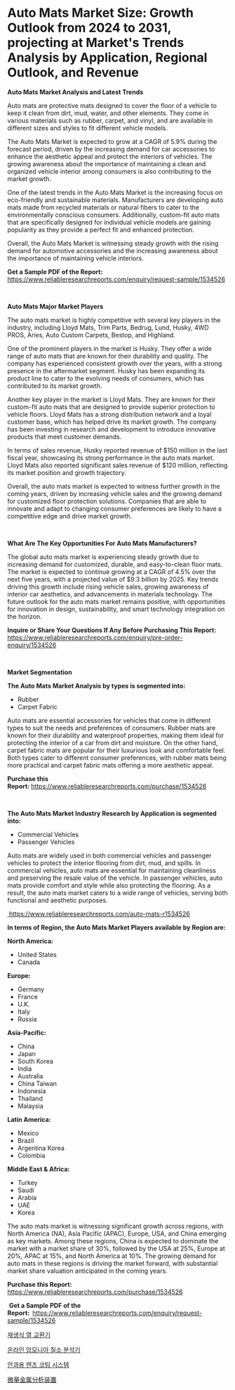 <p><h1>Auto Mats Market Size: Growth Outlook from 2024 to 2031, projecting at Market's Trends Analysis by Application, Regional Outlook, and Revenue</h1></p><p><strong>Auto Mats Market Analysis and Latest Trends</strong></p>
<p><p>Auto mats are protective mats designed to cover the floor of a vehicle to keep it clean from dirt, mud, water, and other elements. They come in various materials such as rubber, carpet, and vinyl, and are available in different sizes and styles to fit different vehicle models.</p><p>The Auto Mats Market is expected to grow at a CAGR of 5.9% during the forecast period, driven by the increasing demand for car accessories to enhance the aesthetic appeal and protect the interiors of vehicles. The growing awareness about the importance of maintaining a clean and organized vehicle interior among consumers is also contributing to the market growth.</p><p>One of the latest trends in the Auto Mats Market is the increasing focus on eco-friendly and sustainable materials. Manufacturers are developing auto mats made from recycled materials or natural fibers to cater to the environmentally conscious consumers. Additionally, custom-fit auto mats that are specifically designed for individual vehicle models are gaining popularity as they provide a perfect fit and enhanced protection.</p><p>Overall, the Auto Mats Market is witnessing steady growth with the rising demand for automotive accessories and the increasing awareness about the importance of maintaining vehicle interiors.</p></p>
<p><strong>Get a Sample PDF of the Report:&nbsp;</strong> <a href="https://www.reliableresearchreports.com/enquiry/request-sample/1534526">https://www.reliableresearchreports.com/enquiry/request-sample/1534526</a></p>
<p>&nbsp;</p>
<p><strong>Auto Mats Major Market Players</strong></p>
<p><p>The auto mats market is highly competitive with several key players in the industry, including Lloyd Mats, Trim Parts, Bedrug, Lund, Husky, 4WD PROS, Aries, Auto Custom Carpets, Bestop, and Highland. </p><p>One of the prominent players in the market is Husky. They offer a wide range of auto mats that are known for their durability and quality. The company has experienced consistent growth over the years, with a strong presence in the aftermarket segment. Husky has been expanding its product line to cater to the evolving needs of consumers, which has contributed to its market growth.</p><p>Another key player in the market is Lloyd Mats. They are known for their custom-fit auto mats that are designed to provide superior protection to vehicle floors. Lloyd Mats has a strong distribution network and a loyal customer base, which has helped drive its market growth. The company has been investing in research and development to introduce innovative products that meet customer demands.</p><p>In terms of sales revenue, Husky reported revenue of $150 million in the last fiscal year, showcasing its strong performance in the auto mats market. Lloyd Mats also reported significant sales revenue of $120 million, reflecting its market position and growth trajectory.</p><p>Overall, the auto mats market is expected to witness further growth in the coming years, driven by increasing vehicle sales and the growing demand for customized floor protection solutions. Companies that are able to innovate and adapt to changing consumer preferences are likely to have a competitive edge and drive market growth.</p></p>
<p>&nbsp;</p>
<p><strong>What Are The Key Opportunities For Auto Mats Manufacturers?</strong></p>
<p><p>The global auto mats market is experiencing steady growth due to increasing demand for customized, durable, and easy-to-clean floor mats. The market is expected to continue growing at a CAGR of 4.5% over the next five years, with a projected value of $9.3 billion by 2025. Key trends driving this growth include rising vehicle sales, growing awareness of interior car aesthetics, and advancements in materials technology. The future outlook for the auto mats market remains positive, with opportunities for innovation in design, sustainability, and smart technology integration on the horizon.</p></p>
<p><strong>Inquire or Share Your Questions If Any Before Purchasing This Report:</strong> <a href="https://www.reliableresearchreports.com/enquiry/pre-order-enquiry/1534526">https://www.reliableresearchreports.com/enquiry/pre-order-enquiry/1534526</a></p>
<p>&nbsp;</p>
<p><strong>Market Segmentation</strong></p>
<p><strong>The Auto Mats Market Analysis by types is segmented into:</strong></p>
<p><ul><li>Rubber</li><li>Carpet Fabric</li></ul></p>
<p><p>Auto mats are essential accessories for vehicles that come in different types to suit the needs and preferences of consumers. Rubber mats are known for their durability and waterproof properties, making them ideal for protecting the interior of a car from dirt and moisture. On the other hand, carpet fabric mats are popular for their luxurious look and comfortable feel. Both types cater to different consumer preferences, with rubber mats being more practical and carpet fabric mats offering a more aesthetic appeal.</p></p>
<p><strong>Purchase this Report:&nbsp;</strong><a href="https://www.reliableresearchreports.com/purchase/1534526">https://www.reliableresearchreports.com/purchase/1534526</a></p>
<p>&nbsp;</p>
<p><strong>The Auto Mats Market Industry Research by Application is segmented into:</strong></p>
<p><ul><li>Commercial Vehicles</li><li>Passenger Vehicles</li></ul></p>
<p><p>Auto mats are widely used in both commercial vehicles and passenger vehicles to protect the interior flooring from dirt, mud, and spills. In commercial vehicles, auto mats are essential for maintaining cleanliness and preserving the resale value of the vehicle. In passenger vehicles, auto mats provide comfort and style while also protecting the flooring. As a result, the auto mats market caters to a wide range of vehicles, serving both functional and aesthetic purposes.</p></p>
<p><a href="https://www.reliableresearchreports.com/auto-mats-r1534526">&nbsp;https://www.reliableresearchreports.com/auto-mats-r1534526</a></p>
<p><strong>In terms of Region, the Auto Mats Market Players available by Region are:</strong></p>
<p>
    <p> <strong> North America: </strong>
        <ul>
            <li>United States</li>
            <li>Canada</li>
        </ul>
        </p> 
    <p> <strong> Europe: </strong>
        <ul>
            <li>Germany</li>
            <li>France</li>
            <li>U.K.</li>
            <li>Italy</li>
            <li>Russia</li>
        </ul>
        </p> 
    <p> <strong> Asia-Pacific: </strong>
        <ul>
            <li>China</li>
            <li>Japan</li>
            <li>South Korea</li>
            <li>India</li>
            <li>Australia</li>
            <li>China Taiwan</li>
            <li>Indonesia</li>
            <li>Thailand</li>
            <li>Malaysia</li>
        </ul>
        </p> 
    <p> <strong> Latin America: </strong>
        <ul>
            <li>Mexico</li>
            <li>Brazil</li>
            <li>Argentina Korea</li>
            <li>Colombia</li>
        </ul>
        </p> 
    <p> <strong> Middle East & Africa: </strong>
        <ul>
            <li>Turkey</li>
            <li>Saudi</li>
            <li>Arabia</li>
            <li>UAE</li>
            <li>Korea</li>
        </ul>
    </p>
    </p>
<p><p>The auto mats market is witnessing significant growth across regions, with North America (NA), Asia Pacific (APAC), Europe, USA, and China emerging as key markets. Among these regions, China is expected to dominate the market with a market share of 30%, followed by the USA at 25%, Europe at 20%, APAC at 15%, and North America at 10%. The growing demand for auto mats in these regions is driving the market forward, with substantial market share valuation anticipated in the coming years.</p></p>
<p><strong>Purchase this Report: </strong><a href="https://www.reliableresearchreports.com/purchase/1534526">https://www.reliableresearchreports.com/purchase/1534526</a></p>
<p>&nbsp;<strong>Get a Sample PDF of the Report:&nbsp;&nbsp;</strong><a href="https://www.reliableresearchreports.com/enquiry/request-sample/1534526">https://www.reliableresearchreports.com/enquiry/request-sample/1534526</a></p>
<p><strong></strong></p>
<p><p><a href="https://medium.com/@leneciacharles182024/%EC%97%B4%ED%9A%8C%EC%88%98%EC%8B%9D-%EC%97%B4%EA%B5%90%ED%99%98%EA%B8%B0-%EC%8B%9C%EC%9E%A5-%EB%8F%99%ED%96%A5-%EB%B0%8F-%EB%B6%84%EC%84%9D-%EB%AF%B8%EB%9E%98-%EC%84%B1%EC%9E%A5%EC%9D%84-%EC%9C%84%ED%95%9C-%EA%B8%B0%ED%9A%8C%EC%99%80-%EB%8F%84%EC%A0%84-2024-2031-a20f17e1c33a">재생식 열 교환기</a></p><p><a href="https://github.com/khairinauzunul/Market-Research-Report-List-1/blob/main/7813627147852.md">온라인 암모니아 질소 분석기</a></p><p><a href="https://medium.com/@lucianmaluan2022/%EC%95%88%EA%B3%BC-%EB%A0%8C%EC%A6%88-%EC%BD%94%ED%8C%85-%EC%8B%9C%EC%8A%A4%ED%85%9C-%EC%8B%9C%EC%9E%A5-%EA%B7%9C%EB%AA%A8-%EC%A0%90%EC%9C%A0%EC%9C%A8-%EB%B0%8F-%ED%8A%B8%EB%A0%8C%EB%93%9C-%EB%B6%84%EC%84%9D-%EB%B3%B4%EA%B3%A0%EC%84%9C%EC%9D%98-%EC%A0%9C%ED%92%88-1000mm-%EB%AF%B8%EB%A7%8C-1000-1300mm-1-300mm-%EC%9D%B4%EC%83%81-%EB%B0%8F-%EC%84%B8%EA%B7%B8%EB%A8%BC%ED%8A%B8-%EC%98%88%EC%B8%A1-2024-2031-375c109f5bc2">안과용 렌즈 코팅 시스템</a></p><p><a href="https://medium.com/@kamdeall7845/%E3%83%88%E3%83%AC%E3%83%BC%E3%82%B9%E9%87%91%E5%B1%9E%E5%88%86%E6%9E%90%E5%99%A8%E5%B8%82%E5%A0%B4%E3%81%AE%E5%8B%95%E5%90%91%E3%82%84%E6%88%90%E9%95%B7%E8%A6%81%E5%9B%A0%E3%82%92%E5%88%86%E6%9E%90%E3%81%97-2024%E5%B9%B4%E3%81%8B%E3%82%892031%E5%B9%B4%E3%81%BE%E3%81%A7%E3%81%AE%E4%BA%88%E6%B8%AC%E3%82%92%E8%A1%8C%E3%81%84%E3%81%BE%E3%81%99-b018d65e9c41">微量金属分析装置</a></p></p>